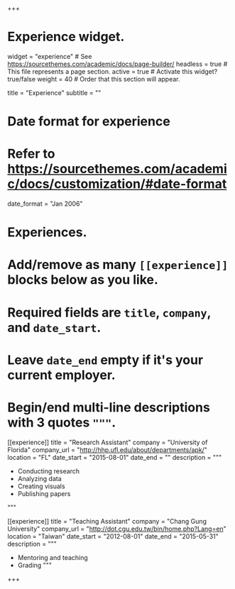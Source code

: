 +++
# Experience widget.
widget = "experience"  # See https://sourcethemes.com/academic/docs/page-builder/
headless = true  # This file represents a page section.
active = true  # Activate this widget? true/false
weight = 40  # Order that this section will appear.

title = "Experience"
subtitle = ""

# Date format for experience
#   Refer to https://sourcethemes.com/academic/docs/customization/#date-format
date_format = "Jan 2006"

# Experiences.
#   Add/remove as many `[[experience]]` blocks below as you like.
#   Required fields are `title`, `company`, and `date_start`.
#   Leave `date_end` empty if it's your current employer.
#   Begin/end multi-line descriptions with 3 quotes `"""`.
[[experience]]
  title = "Research Assistant"
  company = "University of Florida"
  company_url = "http://hhp.ufl.edu/about/departments/apk/"
  location = "FL"
  date_start = "2015-08-01"
  date_end = ""
  description = """
  
  
  * Conducting research
  * Analyzing data
  * Creating visuals
  * Publishing papers
  
  """

[[experience]]
  title = "Teaching Assistant"
  company = "Chang Gung University"
  company_url = "http://dot.cgu.edu.tw/bin/home.php?Lang=en"
  location = "Taiwan"
  date_start = "2012-08-01"
  date_end = "2015-05-31"
  description = """
  * Mentoring and teaching
  * Grading
  """

+++
